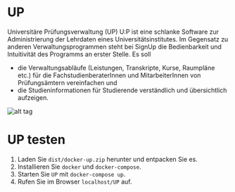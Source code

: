 # UP
Universitäre Prüfungsverwaltung (UP)
U:P ist eine schlanke Software zur Administrierung der Lehrdaten eines Universitätsinstitutes. Im Gegensatz zu anderen Verwaltungsprogrammen steht bei SignUp die Bedienbarkeit und Intuitivität des Programms an erster Stelle. 
Es soll 
- die Verwaltungsabläufe (Leistungen, Transkripte, Kurse, Raumpläne etc.) für die FachstudienberaterInnen und MitarbeiterInnen von Prüfungsämtern vereinfachen und
- die Studieninformationen für Studierende verständlich und übersichtlich aufzeigen.

![alt tag](http://www.as.uni-heidelberg.de/images/Studierendenakte.png)

# UP testen 
1. Laden Sie `dist/docker-up.zip` herunter und entpacken Sie es.
2. Installieren Sie `docker` und `docker-compose`.
3. Starten Sie `UP` mit `docker-compose up`.
4. Rufen Sie im Browser `localhost/UP` auf.



